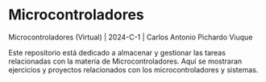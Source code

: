 # Microcontroladores
Microcontroladores (Virtual) | 2024-C-1 | Carlos Antonio Pichardo Viuque

Este repositorio está dedicado a almacenar y gestionar las tareas relacionadas con la materia de Microcontroladores. Aquí se mostraran ejercicios y proyectos relacionados con los microcontroladores y sistemas. 